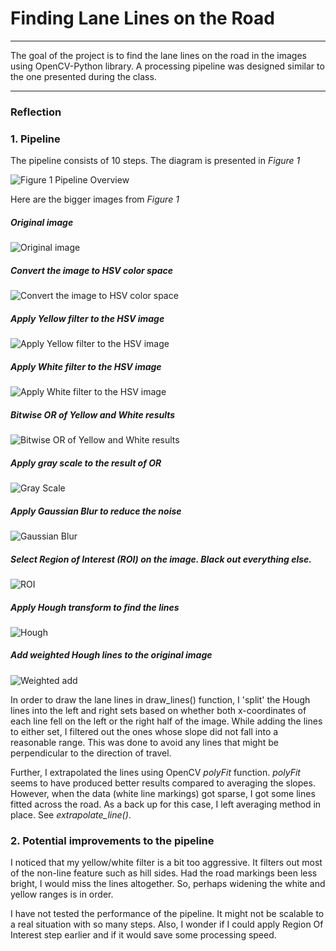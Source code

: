 # **Finding Lane Lines on the Road** 

---

The goal of the project is to find the lane lines on the road in the images 
using OpenCV-Python library.  A processing pipeline was designed similar to 
the one presented during the class. 

---

### Reflection

### 1. Pipeline

The pipeline consists of 10 steps. The diagram is presented in *Figure 1*

![Figure 1 Pipeline Overview](writeup/Road_Lane_Pipeline.jpg)


Here are the bigger images from *Figure 1* 


##### Original image

![Original image ](writeup/hsv_solidYellowCurve.jpg)


##### Convert the image to HSV color space

![Convert the image to HSV color space ](writeup/hsv_solidYellowCurve.jpg)


##### Apply Yellow filter to the HSV image 

![Apply Yellow filter to the HSV image ](writeup/yellow_solidYellowCurve.jpg)


##### Apply White filter to the HSV image 

![Apply White filter to the HSV image ](writeup/white_solidYellowCurve.jpg)


##### Bitwise OR of Yellow and White results

![Bitwise OR of Yellow and White results ](writeup/yw_solidYellowCurve.jpg)


##### Apply gray scale to the result of OR

![Gray Scale ](writeup/gray_solidYellowCurve.jpg)


##### Apply Gaussian Blur to reduce the noise

![Gaussian Blur](writeup/gaus_solidYellowCurve.jpg)


##### Select Region of Interest (ROI) on the image.  Black out everything else.

![ROI ](writeup/roi_solidYellowCurve.jpg)


##### Apply Hough transform to find the lines

![Hough ](writeup/hough_solidYellowCurve.jpg)


##### Add weighted Hough lines to the original image

![Weighted add](writeup/final_solidYellowCurve.jpg)


In order to draw the lane lines in draw_lines() function, I 'split' the Hough lines 
into the left and right sets based on whether both x-coordinates of each line 
fell on the left or the right half of the image.  While adding the lines to either set, 
I filtered out the ones whose slope did not fall into a reasonable range.  This was done to 
avoid any lines that might be perpendicular to the direction of travel.

Further, I extrapolated the lines using OpenCV *polyFit* function.  *polyFit* seems to have produced
better results compared to averaging the slopes.  However, when the data (white line markings) got sparse, 
I got some lines fitted across the road.  As a back up for this case, I left averaging method in place.
See *extrapolate_line()*.


### 2. Potential improvements to the pipeline

I noticed that my yellow/white filter is a bit too aggressive.  It filters out most of the non-line feature 
such as hill sides.  Had the road markings been less bright, I would miss the lines altogether.  So, perhaps
widening the white and yellow ranges is in order. 

I have not tested the performance of the pipeline.  It might not be scalable to a real situation with so many 
steps.  Also, I wonder if I could apply Region Of Interest step earlier and if it would save some processing speed. 

